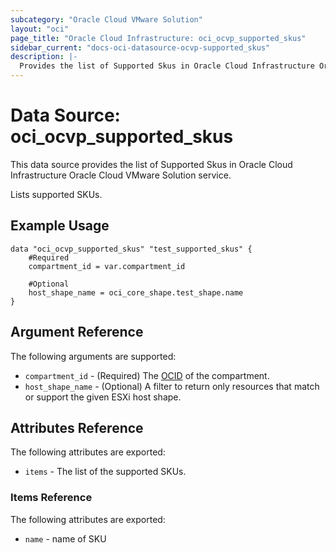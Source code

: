 ```yaml
---
subcategory: "Oracle Cloud VMware Solution"
layout: "oci"
page_title: "Oracle Cloud Infrastructure: oci_ocvp_supported_skus"
sidebar_current: "docs-oci-datasource-ocvp-supported_skus"
description: |-
  Provides the list of Supported Skus in Oracle Cloud Infrastructure Oracle Cloud VMware Solution service
---
```


# Data Source: oci_ocvp_supported_skus
This data source provides the list of Supported Skus in Oracle Cloud Infrastructure Oracle Cloud VMware Solution service.

Lists supported SKUs.


## Example Usage

```hcl
data "oci_ocvp_supported_skus" "test_supported_skus" {
	#Required
	compartment_id = var.compartment_id

	#Optional
	host_shape_name = oci_core_shape.test_shape.name
}
```

## Argument Reference

The following arguments are supported:

* `compartment_id` - (Required) The [OCID](https://docs.cloud.oracle.com/iaas/Content/General/Concepts/identifiers.htm) of the compartment.
* `host_shape_name` - (Optional) A filter to return only resources that match or support the given ESXi host shape.


## Attributes Reference

The following attributes are exported:

* `items` - The list of the supported SKUs.

### Items Reference

The following attributes are exported:

* `name` - name of SKU

